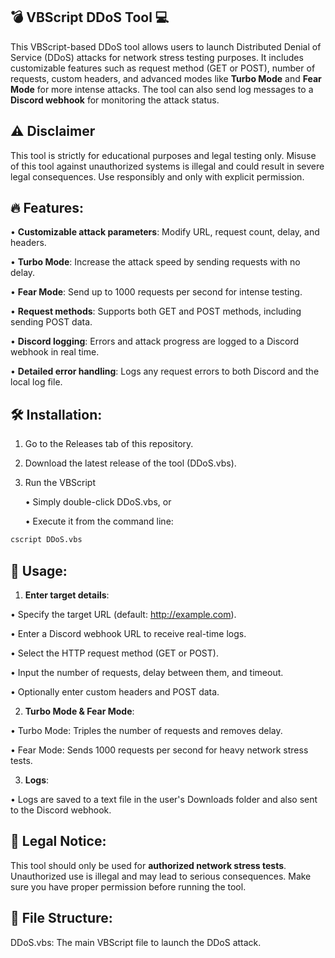 ## 💣 VBScript DDoS Tool 💻

This VBScript-based DDoS tool allows users to launch Distributed Denial of Service (DDoS) attacks for network stress testing purposes. It includes customizable features such as request method (GET or POST), number of requests, custom headers, and advanced modes like **Turbo Mode** and **Fear Mode** for more intense attacks. The tool can also send log messages to a **Discord webhook** for monitoring the attack status.


## ⚠️ Disclaimer

This tool is strictly for educational purposes and legal testing only. Misuse of this tool against unauthorized systems is illegal and could result in severe legal consequences. Use responsibly and only with explicit permission.

## 🔥 Features:

• **Customizable attack parameters**: Modify URL, request count, delay, and headers.

• **Turbo Mode**: Increase the attack speed by sending requests with no delay.

• **Fear Mode**: Send up to 1000 requests per second for intense testing.

• **Request methods**: Supports both GET and POST methods, including sending POST data.

• **Discord logging**: Errors and attack progress are logged to a Discord webhook in real time.

• **Detailed error handling**: Logs any request errors to both Discord and the local log file.

## 🛠️ Installation:

1. Go to the Releases tab of this repository.
2. Download the latest release of the tool (DDoS.vbs).
3. Run the VBScript

   • Simply double-click DDoS.vbs, or
   
   • Execute it from the command line:

   
```bash
cscript DDoS.vbs
```

## 🚀 Usage:

1. **Enter target details**:

• Specify the target URL (default: http://example.com).

• Enter a Discord webhook URL to receive real-time logs.

• Select the HTTP request method (GET or POST).

• Input the number of requests, delay between them, and timeout.

• Optionally enter custom headers and POST data.

 2. **Turbo Mode & Fear Mode**:

• Turbo Mode: Triples the number of requests and removes delay.

• Fear Mode: Sends 1000 requests per second for heavy network stress tests.

3. **Logs**:

• Logs are saved to a text file in the user's Downloads folder and also sent to the Discord webhook.

## 🛑 Legal Notice:

This tool should only be used for **authorized network stress tests**. Unauthorized use is illegal and may lead to serious consequences. Make sure you have proper permission before running the tool.

## 📂 File Structure:

DDoS.vbs: The main VBScript file to launch the DDoS attack.

